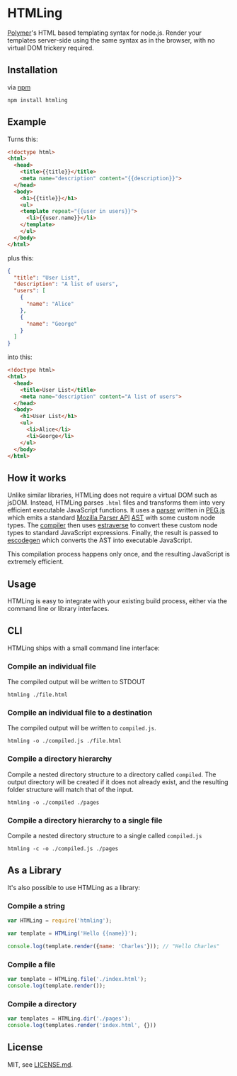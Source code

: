 # HTMLing

[Polymer](http://polymer-project.org/)'s HTML based templating syntax for node.js.
Render your templates server-side using the same syntax as in the browser, with no virtual DOM trickery required.


## Installation

via [npm](https://npmjs.org/package/htmling)

```
npm install htmling
```

## Example

Turns this:

```html
<!doctype html>
<html>
  <head>
    <title>{{title}}</title>
    <meta name="description" content="{{description}}">
  </head>
  <body>
    <h1>{{title}}</h1>
    <ul>
    <template repeat="{{user in users}}">
      <li>{{user.name}}</li>
    </template>
    </ul>
  </body>
</html>
```

plus this:

```json
{
  "title": "User List",
  "description": "A list of users",
  "users": [
    {
      "name": "Alice"
    },
    {
      "name": "George"
    }
  ]
}
```

into this:

```html
<!doctype html>
<html>
  <head>
    <title>User List</title>
    <meta name="description" content="A list of users">
  </head>
  <body>
    <h1>User List</h1>
    <ul>
      <li>Alice</li>
      <li>George</li>
    </ul>
  </body>
</html>
```

## How it works

Unlike similar libraries, HTMLing does not require a virtual DOM such as jsDOM. Instead, HTMLing
parses `.html` files and transforms them into very efficient executable JavaScript functions.
It uses a [parser](./src/parser.pegjs) written in [PEG.js](https://github.com/dmajda/pegjs) which emits a standard [Mozilla Parser API](https://developer.mozilla.org/en-US/docs/Mozilla/Projects/SpiderMonkey/Parser_API) [AST](http://en.wikipedia.org/wiki/Abstract_syntax_tree) with some custom node types. The [compiler](./lib/compiler.js) then uses [estraverse](https://github.com/Constellation/estraverse) to convert these custom node types to standard JavaScript expressions. Finally, the result is passed to [escodegen](https://github.com/Constellation/escodegen) which converts the AST into executable JavaScript.

This compilation process happens only once, and the resulting JavaScript is extremely efficient.


## Usage

HTMLing is easy to integrate with your existing build process, either via the command line or library interfaces.

## CLI

HTMLing ships with a small command line interface:

### Compile an individual file
The compiled output will be written to STDOUT

```
htmling ./file.html
```


### Compile an individual file to a destination
The compiled output will be written to `compiled.js`.

```
htmling -o ./compiled.js ./file.html
```

### Compile a directory hierarchy
Compile a nested directory structure to a directory called `compiled`. The output
directory will be created if it does not already exist, and the resulting folder structure will
match that of the input.

```
htmling -o ./compiled ./pages
```

### Compile a directory hierarchy to a single file
Compile a nested directory structure to a single called `compiled.js`

```
htmling -c -o ./compiled.js ./pages
```


## As a Library

It's also possible to use HTMLing as a library:

### Compile a string

```js
var HTMLing = require('htmling');

var template = HTMLing('Hello {{name}}');

console.log(template.render({name: 'Charles'})); // "Hello Charles"
```

### Compile a file

```js
var template = HTMLing.file('./index.html');
console.log(template.render());
```

### Compile a directory

```js
var templates = HTMLing.dir('./pages');
console.log(templates.render('index.html', {}))
```

## License

MIT, see [LICENSE.md](./LICENSE.md).